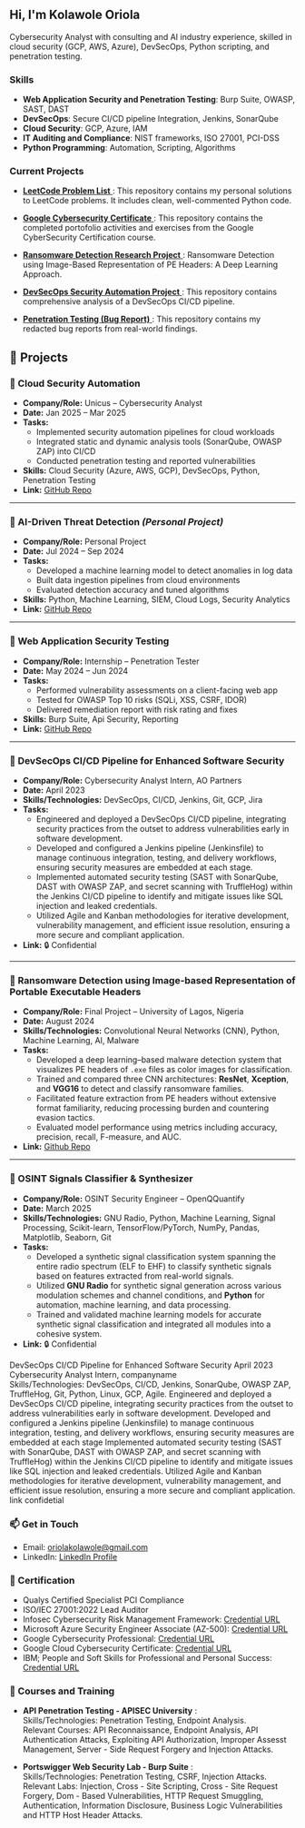 ## Hi, I'm Kolawole Oriola


Cybersecurity Analyst with consulting and AI industry experience, skilled in cloud security (GCP, AWS, Azure), DevSecOps, Python scripting, and penetration testing. 

### Skills
- **Web Application Security and Penetration Testing**: Burp Suite, OWASP, SAST, DAST
- **DevSecOps**: Secure CI/CD pipeline Integration, Jenkins, SonarQube
- **Cloud Security**: GCP, Azure, IAM
- **IT Auditing and Compliance**: NIST frameworks, ISO 27001, PCI-DSS
- **Python Programming**: Automation, Scripting, Algorithms

### Current Projects
- [**LeetCode Problem List** ](https://github.com/oriolakolawole/leetcode-solutions.git): This repository contains my personal solutions to LeetCode problems. It includes clean, well-commented Python code.

- [**Google Cybersecurity Certificate** ](https://github.com/oriolakolawole/Google-Cybersecurity-Certificate.git): This repository contains the completed portofolio activities and exercises from the Google CyberSecurity Certification course.

- [**Ransomware Detection Research Project** ](https://github.com/oriolakolawole/Ransomware-and-Goodware-PE-Header-Dataset.git): Ransomware Detection using Image-Based Representation of PE Headers: A Deep Learning Approach.

- [**DevSecOps Security Automation Project** ](https://github.com/oriolakolawole/IntegratingDevSecOps.git): This repository contains comprehensive analysis of a DevSecOps CI/CD pipeline.


- [**Penetration Testing (Bug Report)** ](https://github.com/oriolakolawole/BugReports.git): This repository contains my redacted bug reports from real-world findings.



## 📂 Projects  

### 🔹 Cloud Security Automation  
- **Company/Role:** Unicus – Cybersecurity Analyst  
- **Date:** Jan 2025 – Mar 2025  
- **Tasks:**  
  - Implemented security automation pipelines for cloud workloads  
  - Integrated static and dynamic analysis tools (SonarQube, OWASP ZAP) into CI/CD  
  - Conducted penetration testing and reported vulnerabilities  
- **Skills:** Cloud Security (Azure, AWS, GCP), DevSecOps, Python, Penetration Testing  
- **Link:** [GitHub Repo](https://github.com/username/repo-name)  

---

### 🔹 AI-Driven Threat Detection *(Personal Project)*  
- **Company/Role:** Personal Project  
- **Date:** Jul 2024 – Sep 2024  
- **Tasks:**  
  - Developed a machine learning model to detect anomalies in log data  
  - Built data ingestion pipelines from cloud environments  
  - Evaluated detection accuracy and tuned algorithms  
- **Skills:** Python, Machine Learning, SIEM, Cloud Logs, Security Analytics  
- **Link:** [GitHub Repo](https://github.com/username/repo-name)  

---

### 🔹 Web Application Security Testing  
- **Company/Role:** Internship – Penetration Tester  
- **Date:** May 2024 – Jun 2024  
- **Tasks:**  
  - Performed vulnerability assessments on a client-facing web app  
  - Tested for OWASP Top 10 risks (SQLi, XSS, CSRF, IDOR)  
  - Delivered remediation report with risk rating and fixes  
- **Skills:** Burp Suite, Api Security, Reporting  
- **Link:** [GitHub Repo](https://github.com/oriolakolawole/BugReports.git)
---

### 🔹 DevSecOps CI/CD Pipeline for Enhanced Software Security  
- **Company/Role:** Cybersecurity Analyst Intern, AO Partners  
- **Date:** April 2023  
- **Skills/Technologies:** DevSecOps, CI/CD, Jenkins, Git, GCP, Jira  
- **Tasks:**  
  - Engineered and deployed a DevSecOps CI/CD pipeline, integrating security practices from the outset to address vulnerabilities early in software development.  
  - Developed and configured a Jenkins pipeline (Jenkinsfile) to manage continuous integration, testing, and delivery workflows, ensuring security measures are embedded at each stage.  
  - Implemented automated security testing (SAST with SonarQube, DAST with OWASP ZAP, and secret scanning with TruffleHog) within the Jenkins CI/CD pipeline to identify and mitigate issues like SQL injection and leaked credentials.  
  - Utilized Agile and Kanban methodologies for iterative development, vulnerability management, and efficient issue resolution, ensuring a more secure and compliant application.  
- **Link:** 🔒 Confidential  
---
### 🔹 Ransomware Detection using Image-based Representation of Portable Executable Headers  
- **Company/Role:** Final Project – University of Lagos, Nigeria  
- **Date:** August 2024  
- **Skills/Technologies:** Convolutional Neural Networks (CNN), Python, Machine Learning, AI, Malware  
- **Tasks:**  
  - Developed a deep learning–based malware detection system that visualizes PE headers of `.exe` files as color images for classification.  
  - Trained and compared three CNN architectures: **ResNet**, **Xception**, and **VGG16** to detect and classify ransomware families.  
  - Facilitated feature extraction from PE headers without extensive format familiarity, reducing processing burden and countering evasion tactics.  
  - Evaluated model performance using metrics including accuracy, precision, recall, F-measure, and AUC.  
- **Link:** [Github Repo](https://github.com/oriolakolawole/Ransomware-and-Goodware-PE-Header-Dataset.git)
---
### 🔹 OSINT Signals Classifier & Synthesizer  
- **Company/Role:** OSINT Security Engineer – OpenQQuantify  
- **Date:** March 2025  
- **Skills/Technologies:** GNU Radio, Python, Machine Learning, Signal Processing, Scikit-learn, TensorFlow/PyTorch, NumPy, Pandas, Matplotlib, Seaborn, Git  
- **Tasks:**  
  - Developed a synthetic signal classification system spanning the entire radio spectrum (ELF to EHF) to classify synthetic signals based on features extracted from real-world signals.  
  - Utilized **GNU Radio** for synthetic signal generation across various modulation schemes and channel conditions, and **Python** for automation, machine learning, and data processing.  
  - Trained and validated machine learning models for accurate synthetic signal classification and integrated all modules into a cohesive system.  
- **Link:** 🔒 Confidential  




 DevSecOps CI/CD Pipeline for Enhanced Software Security                                                                                                                                                               April 2023
 Cybersecurity Analyst Intern, companyname	                
 Skills/Technologies: DevSecOps, CI/CD, Jenkins, SonarQube, OWASP ZAP, TruffleHog, Git, Python, Linux, GCP, Agile.
Engineered and deployed a DevSecOps CI/CD pipeline, integrating security practices from the outset to address vulnerabilities early in software development.
Developed and configured a Jenkins pipeline (Jenkinsfile) to manage continuous integration, testing, and delivery workflows, ensuring security measures are embedded at each stage
Implemented automated security testing (SAST with SonarQube, DAST with OWASP ZAP, and secret scanning with TruffleHog) within the Jenkins CI/CD pipeline to identify and mitigate issues like SQL injection and leaked credentials.
Utilized Agile and Kanban methodologies for iterative development, vulnerability management, and efficient issue resolution, ensuring a more secure and compliant application. link confidetial



### 📫 Get in Touch
- Email: oriolakolawole@gmail.com
- LinkedIn: [LinkedIn Profile](https://www.linkedin.com/in/oriolakolawole/)


### 📝 Certification
- Qualys Certified Specialist PCI Compliance
- ISO/IEC 27001:2022 Lead Auditor
- Infosec Cybersecurity Risk Management Framework: [Credential URL](https://www.coursera.org/account/accomplishments/specialization/certificate/BGJ32MW36YXC)
- Microsoft Azure Security Engineer Associate (AZ-500): [Credential URL](https://www.coursera.org/account/accomplishments/professional-cert/FQITPHHI3G0C)
- Google Cybersecurity Professional: [Credential URL](https://www.credly.com/badges/9447a7fe-7f72-4a6c-9071-37baffeb12f2/public_url)
- Google Cloud Cybersecurity Certificate: [Credential URL](https://www.credly.com/badges/673f6597-a4d1-4729-b193-d06214a523b1/linked_in_profile)
- IBM; People and Soft Skills for Professional and Personal Success: [Credential URL](https://coursera.org/share/68513c30a295bf54e60ca3dc519d87dd)

### 📝 Courses and Training
- **API Penetration Testing - APISEC University** :   
  Skills/Technologies: Penetration Testing, Endpoint Analysis.   
  Relevant Courses: API Reconnaissance, Endpoint Analysis, API Authentication Attacks, Exploiting API Authorization, Improper Assesst Management, Server - Side Request Forgery and Injection Attacks.   

- **Portswigger Web Security Lab - Burp Suite** :    
   Skills/Technologies: Penetration Testing, CSRF, Injection Attacks.   
   Relevant Labs: Injection, Cross - Site Scripting, Cross - Site Request Forgery, Dom - Based Vulnerabilities, HTTP Request Smuggling, Authentication, Information Disclosure, Business Logic Vulnerabilities and HTTP Host Header Attacks.

